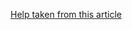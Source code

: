 [Help taken from this article](https://hellokoding.com/crud-restful-apis-with-go-modules-wire-gin-gorm-and-mysql/)